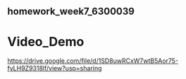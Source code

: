 ## homework_week7_6300039
# Video_Demo
https://drive.google.com/file/d/1SD8uwRCxW7wtB5Aor75-fyLH9Z9318lf/view?usp=sharing
